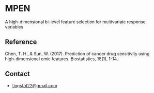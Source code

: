 # MPEN
A high-dimensional bi-level feature selection for multivariate response variables

## Reference
Chen, T. H., & Sun, W. (2017). Prediction of cancer drug sensitivity using high-dimensional omic features. Biostatistics, 18(1), 1-14. 

## Contact
* tingstat22@gmail.com
